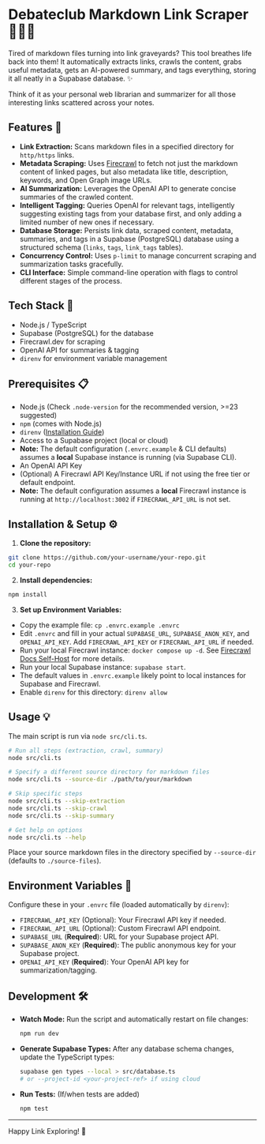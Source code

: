 # Debateclub Markdown Link Scraper 🧭🔗🧠

Tired of markdown files turning into link graveyards? This tool breathes life back into them! It automatically extracts links, crawls the content, grabs useful metadata, gets an AI-powered summary, and  tags everything, storing it all neatly in a Supabase database. ✨

Think of it as your personal web librarian and summarizer for all those interesting links scattered across your notes.

## Features 🚀

* **Link Extraction:** Scans markdown files in a specified directory for `http/https` links.
* **Metadata Scraping:** Uses [Firecrawl](https://firecrawl.dev/) to fetch not just the markdown content of linked pages, but also metadata like title, description, keywords, and Open Graph image URLs.
* **AI Summarization:** Leverages the OpenAI API to generate concise summaries of the crawled content.
* **Intelligent Tagging:** Queries OpenAI for relevant tags, intelligently suggesting existing tags from your database first, and only adding a limited number of new ones if necessary.
* **Database Storage:** Persists link data, scraped content, metadata, summaries, and tags in a Supabase (PostgreSQL) database using a structured schema (`links`, `tags`, `link_tags` tables).
* **Concurrency Control:** Uses `p-limit` to manage concurrent scraping and summarization tasks gracefully.
* **CLI Interface:** Simple command-line operation with flags to control different stages of the process.

## Tech Stack 🔧

* Node.js / TypeScript
* Supabase (PostgreSQL) for the database
* Firecrawl.dev for scraping
* OpenAI API for summaries & tagging
* `direnv` for environment variable management

## Prerequisites 📋

* Node.js (Check `.node-version` for the recommended version, >=23 suggested)
* `npm` (comes with Node.js)
* `direnv` ([Installation Guide](https://direnv.net/))
* Access to a Supabase project (local or cloud)
* **Note:** The default configuration (`.envrc.example` & CLI defaults) assumes a **local** Supabase instance is running (via Supabase CLI).
* An OpenAI API Key
* (Optional) A Firecrawl API Key/Instance URL if not using the free tier or default endpoint.
* **Note:** The default configuration assumes a **local** Firecrawl instance is running at `http://localhost:3002` if `FIRECRAWL_API_URL` is not set.

## Installation & Setup ⚙️

1.  **Clone the repository:**
  ```bash
  git clone https://github.com/your-username/your-repo.git
  cd your-repo
  ```
2.  **Install dependencies:**
  ```bash
  npm install
  ```
3.  **Set up Environment Variables:**
  * Copy the example file: `cp .envrc.example .envrc`
  * Edit `.envrc` and fill in your actual `SUPABASE_URL`, `SUPABASE_ANON_KEY`, and `OPENAI_API_KEY`. Add `FIRECRAWL_API_KEY` or `FIRECRAWL_API_URL` if needed.
  * Run your local Firecrawl instance: `docker compose up -d`. See [Firecrawl Docs Self-Host](https://github.com/mendableai/firecrawl/blob/main/SELF_HOST.md) for more details.
  * Run your local Supabase instance: `supabase start`.
  * The default values in `.envrc.example` likely point to local instances for Supabase and Firecrawl.
  * Enable `direnv` for this directory: `direnv allow`

## Usage 💡

The main script is run via `node src/cli.ts`.

```bash
# Run all steps (extraction, crawl, summary)
node src/cli.ts

# Specify a different source directory for markdown files
node src/cli.ts --source-dir ./path/to/your/markdown

# Skip specific steps
node src/cli.ts --skip-extraction
node src/cli.ts --skip-crawl
node src/cli.ts --skip-summary

# Get help on options
node src/cli.ts --help
```

Place your source markdown files in the directory specified by `--source-dir` (defaults to `./source-files`).

## Environment Variables 🔑

Configure these in your `.envrc` file (loaded automatically by `direnv`):

* `FIRECRAWL_API_KEY` (Optional): Your Firecrawl API key if needed.
* `FIRECRAWL_API_URL` (Optional): Custom Firecrawl API endpoint.
* `SUPABASE_URL` (**Required**): URL for your Supabase project API.
* `SUPABASE_ANON_KEY` (**Required**): The public anonymous key for your Supabase project.
* `OPENAI_API_KEY` (**Required**): Your OpenAI API key for summarization/tagging.

## Development 🛠️

* **Watch Mode:** Run the script and automatically restart on file changes:
  ```bash
  npm run dev
  ```
* **Generate Supabase Types:** After any database schema changes, update the TypeScript types:
  ```bash
  supabase gen types --local > src/database.ts
  # or --project-id <your-project-ref> if using cloud
  ```
* **Run Tests:** (If/when tests are added)
  ```bash
  npm test
  ```

---

Happy Link Exploring! 🎉 